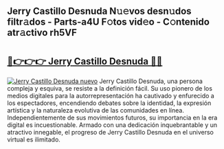 ## Jerry Castillo Desnuda N𝚞𝚎vos desn𝚞dos filtr𝚊dos - Parts-a4U F𝚘tos vid𝚎o - C𝚘ntenido atr𝚊ctivo rh5VF

# <h2><a href="http://mb5pz4.tromn.icu/?c=Jerry+Castillo+Desnuda">🔗👉👉👉 Jerry Castillo Desnuda 🔗🔗</a></h2>

[![Jerry Castillo Desnuda nuevo](https://i.imgur.com/pEAQMta.gif)](http://mb5pz4.tromn.icu/?c=Jerry+Castillo+Desnuda)
Jerry Castillo Desnuda, una persona compleja y esquiva, se resiste a la definición fácil. Su uso pionero de los medios digitales para la autorrepresentación ha cautivado y enfurecido a los espectadores, encendiendo debates sobre la identidad, la expresión artística y la naturaleza evolutiva de las comunidades en línea. Independientemente de sus movimientos futuros, su importancia en la era digital es incuestionable. Armado con una dedicación inquebrantable y un atractivo innegable, el progreso de Jerry Castillo Desnuda en el universo virtual es ilimitado.
